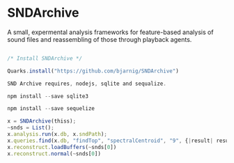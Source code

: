 
# SNDArchive
A small, expermental analysis frameworks for feature-based analysis of sound files and reassembling of those through playback agents.

```javascript

/* Install SNDArchive */

Quarks.install("https://github.com/bjarnig/SNDArchive")

SND Archive requires, nodejs, sqlite and sequalize. 

npm install --save sqlite3

npm install --save sequelize

x = SNDArchive(thiss);
~snds = List();
x.analysis.run(x.db, x.sndPath);
x.queries.find(x.db, "findTop", "spectralCentroid", "9", {|result| result.postln; "cb!".postln; ~snds.add(result)})
x.reconstruct.loadBuffers(~snds[0])
x.reconstruct.normal(~snds[0])